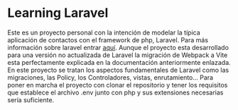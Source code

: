 # Learning Laravel
Este es un proyecto personal con la intención de modelar la típica aplicación de contactos con el framework de php, Laravel. Para más información sobre laravel entrar [aquí](https://laravel.com/docs/11.x/readme). Aunque el proyecto esta desarrollado para una versión no actualizada de Laravel la migración de Webpack a Vite esta perfectamente explicada en la documentación anteriormente enlazada.
En este proyecto se tratan los aspectos fundamentales de Laravel como las migraciones, las Policy, los Controladores, vistas, enrutamiento...
Para poner en marcha el proyecto con clonar el repositorio y tener los requisitos que establece el archivo .env junto con php y sus extensiones necesarias sería suficiente.
